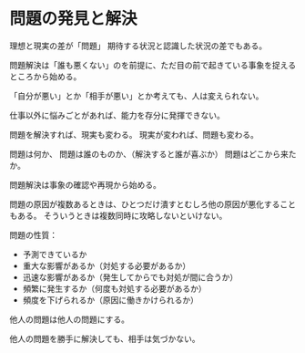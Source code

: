 # 問題の発見と解決

理想と現実の差が「問題」
期待する状況と認識した状況の差でもある。

問題解決は「誰も悪くない」のを前提に、ただ目の前で起きている事象を捉えるところから始める。

「自分が悪い」とか「相手が悪い」とか考えても、人は変えられない。

仕事以外に悩みごとがあれば、能力を存分に発揮できない。

問題を解決すれば、現実も変わる。
現実が変われば、問題も変わる。

問題は何か、
問題は誰のものか、（解決すると誰が喜ぶか）
問題はどこから来たか。

問題解決は事象の確認や再現から始める。

問題の原因が複数あるときは、ひとつだけ潰すとむしろ他の原因が悪化することもある。
そういうときは複数同時に攻略しないといけない。

問題の性質：

- 予測できているか
- 重大な影響があるか（対処する必要があるか）
- 迅速な影響があるか（発生してからでも対処が間に合うか）
- 頻繁に発生するか（何度も対処する必要があるか）
- 頻度を下げられるか（原因に働きかけられるか）

他人の問題は他人の問題にする。

他人の問題を勝手に解決しても、相手は気づかない。
